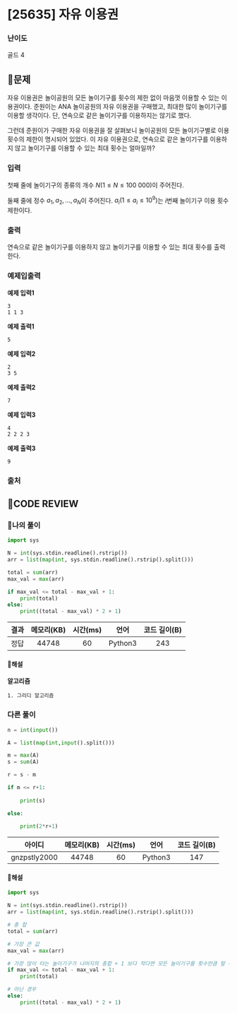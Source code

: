 # [25635] 자유 이용권

### **난이도**
골드 4
## **📝문제**
자유 이용권은 놀이공원의 모든 놀이기구를 횟수의 제한 없이 마음껏 이용할 수 있는 이용권이다. 준원이는 ANA 놀이공원의 자유 이용권을 구매했고, 최대한 많이 놀이기구를 이용할 생각이다. 단, 연속으로 같은 놀이기구를 이용하지는 않기로 했다.

그런데 준원이가 구매한 자유 이용권을 잘 살펴보니 놀이공원의 모든 놀이기구별로 이용 횟수의 제한이 명시되어 있었다. 이 자유 이용권으로, 연속으로 같은 놀이기구를 이용하지 않고 놀이기구를 이용할 수 있는 최대 횟수는 얼마일까?
### **입력**
첫째 줄에 놀이기구의 종류의 개수 
$N(1\le N \le 100\ 000)$이 주어진다.

둘째 줄에 정수 
$a_1, a_2, ..., a_N$이 주어진다. 
$a_i(1 \le a_i \le 10^9)$는 
$i$번째 놀이기구 이용 횟수 제한이다.
### **출력**
연속으로 같은 놀이기구를 이용하지 않고 놀이기구를 이용할 수 있는 최대 횟수를 출력한다.
### **예제입출력**

**예제 입력1**

```
3
1 1 3
```

**예제 출력1**

```
5
```

**예제 입력2**

```
2
3 5
```

**예제 출력2**

```
7
```

**예제 입력3**

```
4
2 2 2 3
```

**예제 출력3**

```
9
```

### **출처**

## **🧐CODE REVIEW**

### **🧾나의 풀이**

```python
import sys

N = int(sys.stdin.readline().rstrip())
arr = list(map(int, sys.stdin.readline().rstrip().split()))

total = sum(arr)
max_val = max(arr)

if max_val <= total - max_val + 1:
    print(total)
else:
    print((total - max_val) * 2 + 1)
```

결과	| 메모리(KB) |	시간(ms) |	언어 |	코드 길이(B)
:----:|:-----:|:-----:|:-----:|:--------:
정답|44748|60|Python3|243
#### **📝해설**

**알고리즘**
```
1. 그리디 알고리즘
```

### **다른 풀이**

```python
n = int(input())

A = list(map(int,input().split()))

m = max(A)
s = sum(A)

r = s - m

if m <= r+1:
    
    print(s)

else:
    
    print(2*r+1)
```

아이디 | 메모리(KB) |	시간(ms) |	언어 |	코드 길이(B) 
:-----:|:-----:|:-----:|:----:|:--------:
gnzpstly2000|44748|60|Python3|147
#### **📝해설**

```python
import sys

N = int(sys.stdin.readline().rstrip())
arr = list(map(int, sys.stdin.readline().rstrip().split()))

# 총 합
total = sum(arr)

# 가장 큰 값
max_val = max(arr)

# 가장 많이 타는 놀이기구가 나머지의 총합 + 1 보다 작다면 모든 놀이기구를 횟수만큼 탈 수 있음
if max_val <= total - max_val + 1:
    print(total)

# 아닌 경우
else:
    print((total - max_val) * 2 + 1)
```